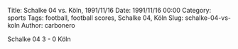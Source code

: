 Title: Schalke 04 vs. Köln, 1991/11/16
Date: 1991/11/16 00:00
Category: sports
Tags: football, football scores, Schalke 04, Köln
Slug: schalke-04-vs-koln
Author: carbonero


Schalke 04 3 - 0 Köln
